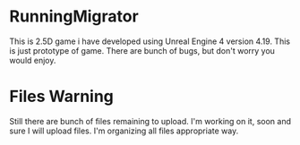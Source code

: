 # RunningMigrator
  This is 2.5D game i have developed using Unreal Engine 4 version 4.19. This is just prototype of game.
  There are bunch of bugs, but don't worry you would enjoy.

# Files Warning
   Still there are bunch of files remaining to upload.
   I'm working on it, soon and sure I will upload files. I'm organizing all files appropriate way.
